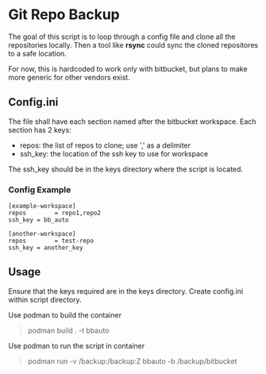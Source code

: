 # Git Repo Backup
The goal of this script is to loop through a config file
and clone all the repositories locally. Then a tool like **rsync**
could sync the cloned repositores to a safe location.

For now, this is hardcoded to work only with bitbucket, but plans to
make more generic for other vendors exist.

## Config.ini
The file shall have each section named after the bitbucket workspace. Each
section has 2 keys:

- repos: the list of repos to clone; use ',' as a delimiter
- ssh_key: the location of the ssh key to use for workspace

The ssh_key should be in the keys directory where the script is located.

### Config Example
```
[example-workspace]
repos        = repo1,repo2
ssh_key = bb_auto

[another-workspace]
repos        = test-repo
ssh_key = another_key
```

## Usage
Ensure that the keys required are in the keys directory. Create config.ini within
script directory.

Use podman to build the container
> podman build . -t bbauto

Use podman to run the script in container
> podman run -v /backup:/backup:Z bbauto -b /backup/bitbucket
